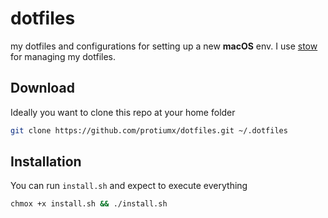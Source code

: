 # dotfiles

my dotfiles and configurations for setting up a new **macOS** env.
I use [stow](https://www.gnu.org/software/stow/) for managing my dotfiles.

## Download

Ideally you want to clone this repo at your home folder
```sh
git clone https://github.com/protiumx/dotfiles.git ~/.dotfiles
```

## Installation
You can run `install.sh` and expect to execute everything

```sh
chmox +x install.sh && ./install.sh
```
